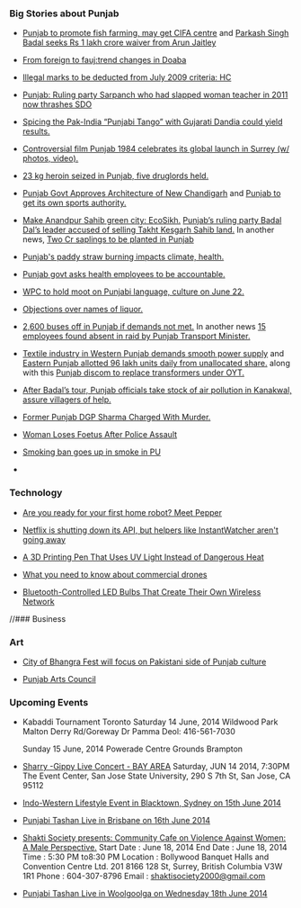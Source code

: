 ### Big Stories about Punjab

- [Punjab to promote fish farming, may get CIFA centre](http://timesofindia.indiatimes.com/city/chandigarh/Punjab-to-promote-fish-farming-may-get-CIFA-centre/articleshow/36460289.cms)<!--- Times of India --> and [Parkash Singh Badal seeks Rs 1 lakh crore waiver from Arun Jaitley](http://timesofindia.indiatimes.com/india/Parkash-Singh-Badal-seeks-Rs-1-lakh-crore-waiver-from-Arun-Jaitley/articleshow/36459192.cms)<!--- Times of India -->

- [From foreign to fauj:trend changes in Doaba](http://www.hindustantimes.com/punjab/jalandhar/from-foreign-to-fauj-trend-changes-in-doaba/article1-1228499.aspx)<!--- Hindustan Times -->

- [Illegal marks to be deducted from July 2009 criteria: HC](http://www.hindustantimes.com/punjab/chandigarh/illegal-marks-to-be-deducted-from-july-2009-criteria-hc/article1-1228544.aspx)<!--- Hindustan Times -->

- [Punjab: Ruling party Sarpanch who had slapped woman teacher in 2011 now thrashes SDO](http://www.sikhsiyasat.net/2014/06/11/punjab-ruling-party-sarpanch-who-had-slapped-woman-teacher-in-2001-now-thrashes-sdo/)<!--- Sikh Siyasat -->

- [Spicing the Pak-India “Punjabi Tango” with Gujarati Dandia could yield results.](http://ahlu-india.com/2014/06/11/spicing-the-pak-india-punjabi-tango-with-gujarati-dandia-could-yield-results/)<!--- Opinion India -->

- [Controversial film Punjab 1984 celebrates its global launch in Surrey (w/ photos, video).](http://www.vancouverdesi.com/news/controversial-film-punjab-1984-celebrates-its-global-launch-in-surrey-w-photos-video/759192/)<!--- Vancouver Desi -->

- [23 kg heroin seized in Punjab, five druglords held.](http://www.siasat.com/english/news/23-kg-heroin-seized-punjab-five-druglords-held)<!--- Siasat.com -->

- [Punjab Govt Approves Architecture of New Chandigarh](http://www.outlookindia.com/news/article/Punjab-Govt-Approves-Architecture-of-New-Chandigarh/844033)<!--- Outlook India --> and [Punjab to get its own sports authority.](http://www.hindustantimes.com/punjab/chandigarh/punjab-to-get-its-own-sports-authority/article1-1228239.aspx)<!--- Hindustan Times -->

- [Make Anandpur Sahib green city: EcoSikh.](http://jagopunjabjagoindia.com/make-anandpur-sahib-green-city-ecosikh-32652)<!--- Jago Punjab Jago India --> [Punjab’s ruling party Badal Dal’s leader accused of selling Takht Kesgarh Sahib land.](http://www.sikhsiyasat.net/2014/06/10/punjabs-ruling-party-badal-dals-leader-accused-of-selling-takht-kesgarh-sahib-land/) In another news, [Two Cr saplings to be planted in Punjab](http://www.business-standard.com/article/pti-stories/two-cr-saplings-to-be-planted-in-punjab-114061200948_1.html)<!--- Business Standard -->

- [Punjab's paddy straw burning impacts climate, health.](http://www.business-standard.com/article/news-ians/punjab-s-paddy-straw-burning-impacts-climate-health-114061000569_1.html)<!--- Business Standard -->

- [Punjab govt asks health employees to be accountable.](http://www.business-standard.com/article/pti-stories/punjab-govt-asks-health-employees-to-be-accountable-114061001072_1.html)<!--- Business Standard -->

- [WPC to hold moot on Punjabi language, culture on June 22.](http://www.dailytimes.com.pk/national/10-Jun-2014/wpc-to-hold-moot-on-punjabi-language-culture-on-june-22)<!--- Daily Times -->

- [Objections over names of liquor.](http://timesofindia.indiatimes.com/india/Objections-over-names-of-liquor/articleshow/36310117.cms)<!--- Times of India -->
 
- [2,600 buses off in Punjab if demands not met.](http://www.business-standard.com/article/current-affairs/2-600-buses-off-in-punjab-if-demands-not-met-114060901127_1.html)<!--- Business Standard --> In another news [15 employees found absent in raid by Punjab Transport Minister.](http://www.business-standard.com/article/pti-stories/15-employees-found-absent-in-raid-by-punjab-transport-minister-114060900617_1.html)<!--- Business Standard -->

- [Textile industry in Western Punjab demands smooth power supply](http://www.nation.com.pk/business/08-Jun-2014/textile-industry-in-punjab-demands-smooth-power-supply) <!--- The Nation -->  and [Eastern Punjab allotted 96 lakh units daily from unallocated share.](http://indianpowersector.com/home/2014/06/punjab-allotted-96-lakh-units-daily-from-unallocated-share/) <!-- Indian Power Sector --> along with this [Punjab discom to replace transformers under OYT.](http://www.thehindubusinessline.com/news/states/punjab-discom-to-replace-transformers-under-oyt/article6094768.ece)<!--- The Hindu Business line -->

- [After Badal’s tour, Punjab officials take stock of air pollution in Kanakwal, assure villagers of help.](http://indianexpress.com/article/cities/chandigarh/officials-visit-kanakwal-village-to-redress-grievance-over-air-pollution/) <!--- Indian Express -->

- [Former Punjab DGP Sharma Charged With Murder.](http://thelinkpaper.ca/?p=38147) <!--- The Link -->

- [Woman Loses Foetus After Police Assault](http://thelinkpaper.ca/?p=38132) <!--- The Link -->

- [Smoking ban goes up in smoke in PU](http://timesofindia.indiatimes.com/city/chandigarh/Smoking-ban-goes-up-in-smoke-in-PU/articleshow/36268066.cms)<!--- Times of India-->

- 

### Technology

- [Are you ready for your first home robot? Meet Pepper](http://www.engadget.com/2014/06/12/home-robot-pepper/)<!--- Engadget.com -->

- [Netflix is shutting down its API, but helpers like InstantWatcher aren't going away](http://developer.netflix.com/blog/read/Retiring_the_Netflix_Public_API)<!---Netflix -->

- [A 3D Printing Pen That Uses UV Light Instead of Dangerous Heat](http://gizmodo.com/a-3d-printing-pen-that-uses-uv-light-instead-of-dangero-1588171103)<!--- Gizmodo.com -->

- [What you need to know about commercial drones](http://www.engadget.com/2014/06/13/commercial-drone-explainer/)<!--- Engadget.com -->

- [Bluetooth-Controlled LED Bulbs That Create Their Own Wireless Network](http://gizmodo.com/bluetooth-controlled-led-bulbs-that-create-their-own-wi-1585962628)<!--- Gizmodo.com -->


//### Business

### Art

- [City of Bhangra Fest will focus on Pakistani side of Punjab culture](http://www.vancouverdesi.com/news/city-of-bhangra-fest-will-focus-on-pakistani-side-of-punjab-culture/755098/) <!--- Vancouver Desi -->

- [Punjab Arts Council](http://www.punjabartscouncil.com/7-news/386-culture-call)<!--- punjab arts council -->

### Upcoming Events

- Kabaddi Tournament Toronto
	Saturday 14 June, 2014
	Wildwood Park Malton
	Derry Rd/Goreway Dr
	Pamma Deol: 416-561-7030

	Sunday 15 June, 2014
	Powerade Centre Grounds Brampton

- [Sharry -Gippy Live Concert - BAY AREA](http://events.sulekha.com/desi-rock-star_event-in_san-jose-ca_294241) Saturday, JUN 14 2014,  7:30PM
	The Event Center, San Jose State University, 290 S 7th St, San Jose, CA 95112<!--- events.Sulekha.com -->
	
- [Indo-Western Lifestyle Event in Blacktown, Sydney on 15th June 2014](http://singh.com.au/indo-western-lifestyle-event-in-blacktown-sydney-on-15th-june-2014/)<!--- singh.com.au -->
	
- [Punjabi Tashan Live in Brisbane on 16th June 2014](http://singh.com.au/punjabi-tashan-live-in-brisbane-on-16th-june-2014/)<!--- singh.com.au -->

- [Shakti Society presents: Community Cafe on Violence Against Women: A Male Perspective.](http://www.desievents.ca/?event=shakti-society-presents-community-cafe-on-violence-against-women-a-male-perspective)
	Start Date : June 18, 2014 
	End Date : June 18, 2014 
	Time : 5:30 PM	 to8:30 PM
	Location : 
	Bollywood Banquet Halls and Convention Centre Ltd. 201 8166 128 St, Surrey, British Columbia V3W 1R1
	Phone : 604-307-8796 
	Email : shaktisociety2000@gmail.com <!--- Desi Events -->

- [Punjabi Tashan Live in Woolgoolga on Wednesday 18th June 2014](http://singh.com.au/punjabi-tashan-live-in-woolgoolga-on-wednesday-18th-june-2014/) <!--- singh.com.au -->
